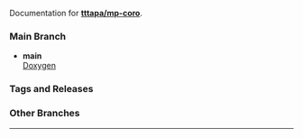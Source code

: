Documentation for [**tttapa/mp-coro**](https://github.com/tttapa/mp-coro).

### Main Branch

- **main**  
  [Doxygen](Doxygen/index.html)

### Tags and Releases


### Other Branches


***

